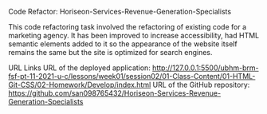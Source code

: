 Code Refactor: Horiseon-Services-Revenue-Generation-Specialists

This code refactoring task involved the refactoring of existing code for a marketing agency. It has been improved to increase accessibility, had HTML semantic elements added to it so the appearance of the website itself remains the same but the site is optimized for search engines.


URL Links
URL of the deployed application: http://127.0.0.1:5500/ubhm-brm-fsf-pt-11-2021-u-c/lessons/week01/session02/01-Class-Content/01-HTML-Git-CSS/02-Homework/Develop/index.html
URL of the GitHub repository: https://github.com/san098765432/Horiseon-Services-Revenue-Generation-Specialists

